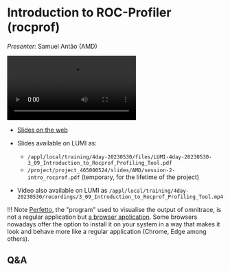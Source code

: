 # Introduction to ROC-Profiler (rocprof)

<!-- Cannot do in full italics as the ã is misplaced which is likely an mkdocs bug. -->
*Presenter:* Samuel Antão (AMD)

<video src="https://462000265.lumidata.eu/4day-20230530/recordings/3_09_Introduction_to_Rocprof_Profiling_Tool.mp4" controls="controls">
</video>

-   [Slides on the web](https://462000265.lumidata.eu/4day-20230530/files/LUMI-4day-20230530-3_09_Introduction_to_Rocprof_Profiling_Tool.pdf)

-   Slides available on LUMI as:
    -   `/appl/local/training/4day-20230530/files/LUMI-4day-20230530-3_09_Introduction_to_Rocprof_Profiling_Tool.pdf`
    -   `/project/project_465000524/slides/AMD/session-2-intro_rocprof.pdf` (temporary, for the lifetime of the project)

-   Video also available on LUMI as
    `/appl/local/training/4day-20230530/recordings/3_09_Introduction_to_Rocprof_Profiling_Tool.mp4`

!!! Note
     [Perfetto](https://perfetto.dev/), the "program" used to visualise the output of omnitrace, is not a regular application but 
    [a browser application](https://ui.perfetto.dev/). Some browsers nowadays offer the option to install it on your
    system in a way that makes it look and behave more like a regular application (Chrome, Edge among others).


## Q&A

